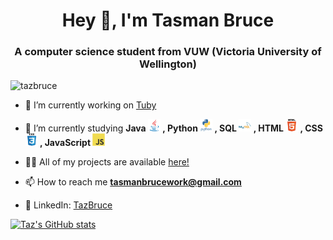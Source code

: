 <h1 align="center">Hey 👋, I'm Tasman Bruce</h1>
<h3 align="center">A computer science student from VUW (Victoria University of Wellington)</h3>

<p align="left"> <img src="https://komarev.com/ghpvc/?username=tazbruce" alt="tazbruce" /> </p>

- 🔭 I’m currently working on [Tuby](https://github.com/TazBruce/Tuby)

- 🌱 I’m currently studying **Java <img src="https://github.com/devicons/devicon/blob/master/icons/java/java-original.svg" alt="java" width="20" height="20"/> , Python <img src="https://github.com/devicons/devicon/blob/master/icons/python/python-original-wordmark.svg" alt="python" width="20" height="20"/> , SQL <img src="https://github.com/devicons/devicon/blob/master/icons/mysql/mysql-original-wordmark.svg" alt="mysql" width="20" height="20"/> , HTML <img src="https://github.com/devicons/devicon/blob/master/icons/html5/html5-original-wordmark.svg" alt="html5" width="20" height="20"/> , CSS <img src="https://github.com/devicons/devicon/blob/master/icons/css3/css3-original-wordmark.svg" alt="css3" width="20" height="20"/>  , JavaScript <img src="https://github.com/devicons/devicon/blob/master/icons/javascript/javascript-original.svg" alt="javascript" width="20" height="20"/>**

- 👨‍💻 All of my projects are available [here!](https://github.com/TazBruce?tab=repositories)

- 📫 How to reach me **tasmanbrucework@gmail.com**

- 💼 LinkedIn: [TazBruce](https://www.linkedin.com/in/tazbruce/)
 

[![Taz's GitHub stats](https://github-readme-stats.vercel.app/api?username=TazBruce&show_icons=true&count_private=true)](https://github.com/anuraghazra/github-readme-stats)

